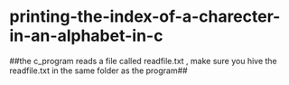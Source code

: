 # printing-the-index-of-a-charecter-in-an-alphabet-in-c

##the c_program reads a file called readfile.txt , make sure you hive the readfile.txt in the same folder as the program##

